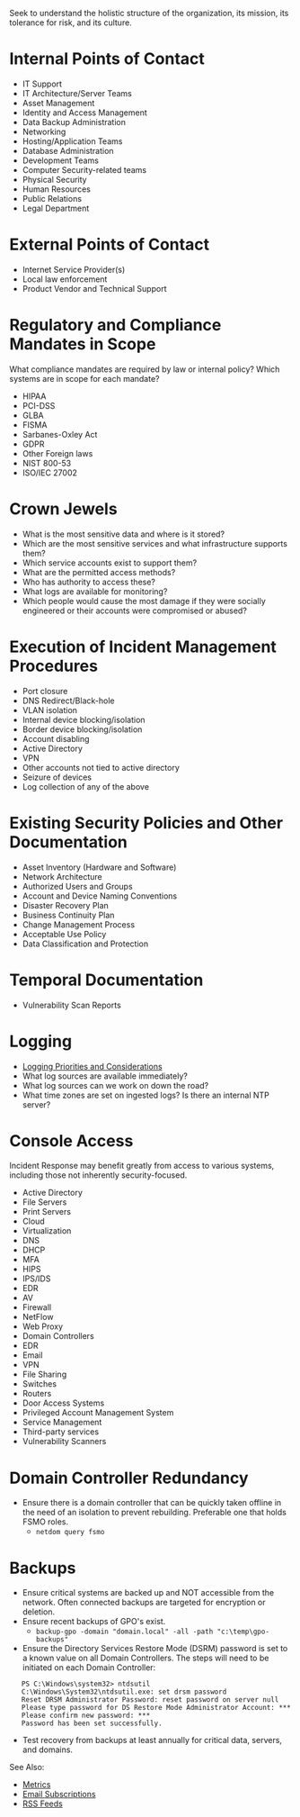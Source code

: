 Seek to understand the holistic structure of the organization, its mission, its tolerance for risk, and its culture.

# Internal Points of Contact

- IT Support
- IT Architecture/Server Teams
- Asset Management
- Identity and Access Management
- Data Backup Administration
- Networking
- Hosting/Application Teams
- Database Administration
- Development Teams
- Computer Security-related teams
- Physical Security
- Human Resources
- Public Relations
- Legal Department

# External Points of Contact

- Internet Service Provider(s)
- Local law enforcement
- Product Vendor and Technical Support

# Regulatory and Compliance Mandates in Scope

What compliance mandates are required by law or internal policy? Which systems are in scope for each mandate?

- HIPAA
- PCI-DSS
- GLBA
- FISMA
- Sarbanes-Oxley Act
- GDPR
- Other Foreign laws
- NIST 800-53
- ISO/IEC 27002

# Crown Jewels

- What is the most sensitive data and where is it stored?
- Which are the most sensitive services and what infrastructure supports them?
- Which service accounts exist to support them?
- What are the permitted access methods?
- Who has authority to access these?
- What logs are available for monitoring?
- Which people would cause the most damage if they were socially engineered or their accounts were compromised or abused?

# Execution of Incident Management Procedures

- Port closure
- DNS Redirect/Black-hole
- VLAN isolation
- Internal device blocking/isolation
- Border device blocking/isolation
- Account disabling
- Active Directory
- VPN
- Other accounts not tied to active directory
- Seizure of devices
- Log collection of any of the above

# Existing Security Policies and Other Documentation

- Asset Inventory (Hardware and Software)
- Network Architecture
- Authorized Users and Groups
- Account and Device Naming Conventions
- Disaster Recovery Plan
- Business Continuity Plan
- Change Management Process
- Acceptable Use Policy
- Data Classification and Protection

# Temporal Documentation
- Vulnerability Scan Reports

# Logging
- [Logging Priorities and Considerations](/Logging.md)
- What log sources are available immediately?
- What log sources can we work on down the road?
- What time zones are set on ingested logs? Is there an internal NTP server?

# Console Access
Incident Response may benefit greatly from access to various systems, including those not inherently security-focused.

- Active Directory
- File Servers
- Print Servers
- Cloud
- Virtualization
- DNS
- DHCP
- MFA
- HIPS
- IPS/IDS
- EDR
- AV
- Firewall
- NetFlow
- Web Proxy
- Domain Controllers
- EDR
- Email
- VPN
- File Sharing
- Switches
- Routers
- Door Access Systems
- Privileged Account Management System
- Service Management
- Third-party services
- Vulnerability Scanners


# Domain Controller Redundancy
- Ensure there is a domain controller that can be quickly taken offline in the need of an isolation to prevent rebuilding. Preferable one that holds FSMO roles. 
  - ```netdom query fsmo```



# Backups
- Ensure critical systems are backed up and NOT accessible from the network. Often connected backups are targeted for encryption or deletion.
- Ensure recent backups of GPO's exist.
  - ```backup-gpo -domain "domain.local" -all -path "c:\temp\gpo-backups"```
- Ensure the Directory Services Restore Mode (DSRM) password is set to a known value on all Domain Controllers. The steps will need to be initiated on each Domain Controller:
```
   PS C:\Windows\system32> ntdsutil
   C:\Windows\System32\ntdsutil.exe: set drsm password
   Reset DRSM Administrator Password: reset password on server null
   Please type password for DS Restore Mode Administrator Account: ***
   Please confirm new password: ***
   Password has been set successfully.
```
- Test recovery from backups at least annually for critical data, servers, and domains.


See Also:
- [Metrics](/Metrics.md)
- [Email Subscriptions](/Subscriptions.md)
- [RSS Feeds](/rss.md)


